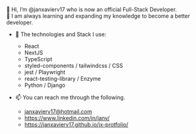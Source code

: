 👋 Hi, I’m @janxavierv17 who is now an official Full-Stack Developer. <br/>
🌱 I am always learning and expanding my knowledge to become a better developer.
- 👀 The technologies and Stack I use:
  -  React
  -  NextJS
  -  TypeScript
  -  styled-components / tailwindcss / CSS
  -  jest / Playwright
  -  react-testing-library / Enzyme
  -  Python / Django

- 📫 You can reach me through the following.
  - janxavierv17@hotmail.com
  - https://www.linkedin.com/in/janv/
  - https://janxavierv17.github.io/jx-protfolio/

<!---
janxavierv17/janxavierv17 is a ✨ special ✨ repository because its `README.md` (this file) appears on your GitHub profile.
You can click the Preview link to take a look at your changes.
--->
